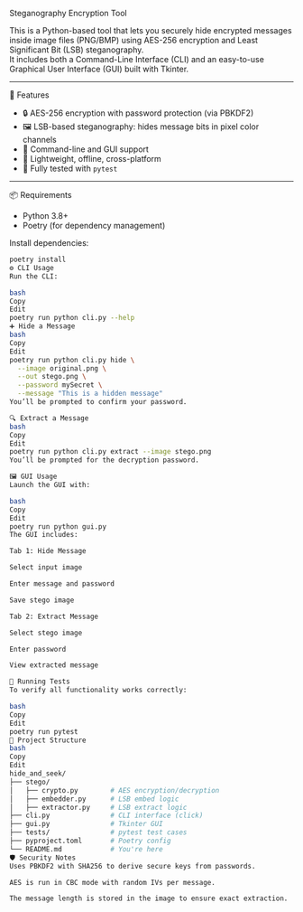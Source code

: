 Steganography Encryption Tool

This is a Python-based tool that lets you securely hide encrypted messages inside image files (PNG/BMP) using AES-256 encryption and Least Significant Bit (LSB) steganography.  
It includes both a Command-Line Interface (CLI) and an easy-to-use Graphical User Interface (GUI) built with Tkinter.

---

 🚀 Features

- 🔒 AES-256 encryption with password protection (via PBKDF2)
- 🖼️ LSB-based steganography: hides message bits in pixel color channels
- 🧾 Command-line and GUI support
- 🎯 Lightweight, offline, cross-platform
- 🧪 Fully tested with `pytest`

---

 📦 Requirements

- Python 3.8+
- Poetry (for dependency management)

Install dependencies:

```bash
poetry install
⚙️ CLI Usage
Run the CLI:

bash
Copy
Edit
poetry run python cli.py --help
➕ Hide a Message
bash
Copy
Edit
poetry run python cli.py hide \
  --image original.png \
  --out stego.png \
  --password mySecret \
  --message "This is a hidden message"
You’ll be prompted to confirm your password.

🔍 Extract a Message
bash
Copy
Edit
poetry run python cli.py extract --image stego.png
You’ll be prompted for the decryption password.

🖼️ GUI Usage
Launch the GUI with:

bash
Copy
Edit
poetry run python gui.py
The GUI includes:

Tab 1: Hide Message

Select input image

Enter message and password

Save stego image

Tab 2: Extract Message

Select stego image

Enter password

View extracted message

🧪 Running Tests
To verify all functionality works correctly:

bash
Copy
Edit
poetry run pytest
📁 Project Structure
bash
Copy
Edit
hide_and_seek/
├── stego/
│   ├── crypto.py        # AES encryption/decryption
│   ├── embedder.py      # LSB embed logic
│   ├── extractor.py     # LSB extract logic
├── cli.py               # CLI interface (click)
├── gui.py               # Tkinter GUI
├── tests/               # pytest test cases
├── pyproject.toml       # Poetry config
└── README.md            # You're here
🛡️ Security Notes
Uses PBKDF2 with SHA256 to derive secure keys from passwords.

AES is run in CBC mode with random IVs per message.

The message length is stored in the image to ensure exact extraction.
